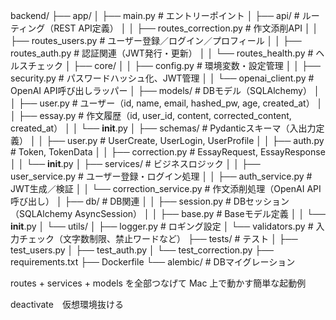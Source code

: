 backend/
├── app/
│   ├── main.py                # エントリーポイント
│   ├── api/                   # ルーティング（REST API定義）
│   │   ├── routes_correction.py   # 作文添削API
│   │   ├── routes_users.py        # ユーザー登録／ログイン／プロフィール
│   │   ├── routes_auth.py         # 認証関連（JWT発行・更新）
│   │   └── routes_health.py       # ヘルスチェック
│   ├── core/
│   │   ├── config.py              # 環境変数・設定管理
│   │   ├── security.py            # パスワードハッシュ化、JWT管理
│   │   └── openai_client.py       # OpenAI API呼び出しラッパー
│   ├── models/                    # DBモデル（SQLAlchemy）
│   │   ├── user.py                # ユーザー（id, name, email, hashed_pw, age, created_at）
│   │   ├── essay.py               # 作文履歴（id, user_id, content, corrected_content, created_at）
│   │   └── __init__.py
│   ├── schemas/                   # Pydanticスキーマ（入出力定義）
│   │   ├── user.py                # UserCreate, UserLogin, UserProfile
│   │   ├── auth.py                # Token, TokenData
│   │   ├── correction.py          # EssayRequest, EssayResponse
│   │   └── __init__.py
│   ├── services/                  # ビジネスロジック
│   │   ├── user_service.py        # ユーザー登録・ログイン処理
│   │   ├── auth_service.py        # JWT生成／検証
│   │   └── correction_service.py  # 作文添削処理（OpenAI API呼び出し）
│   ├── db/                        # DB関連
│   │   ├── session.py             # DBセッション（SQLAlchemy AsyncSession）
│   │   ├── base.py                # Baseモデル定義
│   │   └── __init__.py
│   └── utils/
│       ├── logger.py              # ロギング設定
│       └── validators.py          # 入力チェック（文字数制限、禁止ワードなど）
├── tests/                         # テスト
│   ├── test_users.py
│   ├── test_auth.py
│   └── test_correction.py
├── requirements.txt
├── Dockerfile
└── alembic/                       # DBマイグレーション


routes + services + models を全部つなげて Mac 上で動かす簡単な起動例

deactivate　仮想環境抜ける